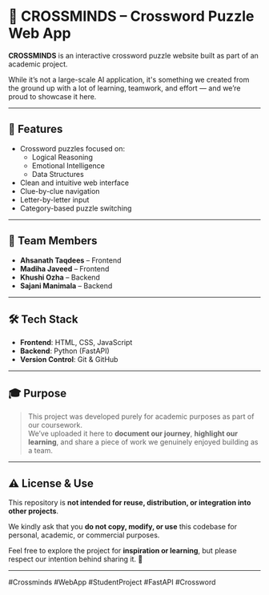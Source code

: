 # 🧩 CROSSMINDS – Crossword Puzzle Web App

**CROSSMINDS** is an interactive crossword puzzle website built as part of an academic project.

While it’s not a large-scale AI application, it's something we created from the ground up with a lot of learning, teamwork, and effort — and we’re proud to showcase it here.

---

## 🚀 Features

- Crossword puzzles focused on:
  - Logical Reasoning
  - Emotional Intelligence
  - Data Structures
- Clean and intuitive web interface
- Clue-by-clue navigation
- Letter-by-letter input
- Category-based puzzle switching

---

## 👥 Team Members

- **Ahsanath Taqdees** – Frontend  
- **Madiha Javeed** – Frontend  
- **Khushi Ozha** – Backend  
- **Sajani Manimala** – Backend

---

## 🛠️ Tech Stack

- **Frontend**: HTML, CSS, JavaScript  
- **Backend**: Python (FastAPI)  
- **Version Control**: Git & GitHub

---

## 🎓 Purpose

> This project was developed purely for academic purposes as part of our coursework.  
We’ve uploaded it here to **document our journey**, **highlight our learning**, and share a piece of work we genuinely enjoyed building as a team.

---

## ⚠️ License & Use

This repository is **not intended for reuse, distribution, or integration into other projects**.

We kindly ask that you **do not copy, modify, or use** this codebase for personal, academic, or commercial purposes.

Feel free to explore the project for **inspiration or learning**, but please respect our intention behind sharing it. 🤍

---

#Crossminds #WebApp #StudentProject #FastAPI #Crossword

